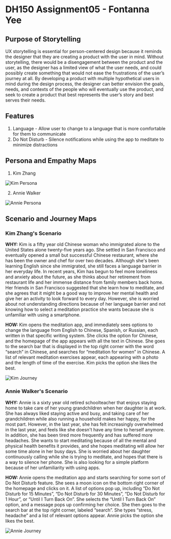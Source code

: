 # DH150 Assignment05 - Fontanna Yee
## Purpose of Storytelling

UX storytelling is essential for person-centered design because it reminds the designer that they are creating a product with the user in mind. Without storytelling, there would be a disengagement between the product and the user, as the designer has a limited view of what the user needs, and could possibly create something that would not ease the frustrations of the user’s journey at all. By developing a product with multiple hypothetical users in mind during the design process, the designer can better envision the goals, needs, and contexts of the people who will eventually use the product, and seek to create a product that best represents the user’s story and best serves their needs. 

## Features
1) Language - Allow user to change to a language that is more comfortable for them to communicate
2) Do Not Disturb - Silence notifications while using the app to meditate to minimize distractions 

## Persona and Empathy Maps
1) Kim Zhang

![Kim Persona](5.jpg)

2) Annie Walker

![Annie Persona](2.jpg)

## Scenario and Journey Maps

### Kim Zhang's Scenario

**WHY:** Kim is a fifty year old Chinese woman who immigrated alone to the United States alone twenty-five years ago. She settled in San Francisco and eventually opened a small but successful Chinese restaurant, where she has been the owner and chef for over two decades.  Although she's been learning English since she immigrated, she still faces a language barrier in her everyday life. In recent years, Kim has begun to feel more loneliness and anxiety about the future, as she thinks about her retirement from restaurant life and her immense distance from family members back home. Her friends in San Francisco suggested that she learn how to meditate, and she agrees that it might be a good way to improve her mental health and give her an activity to look forward to every day. However, she is worried about not understanding directions because of her language barrier and not knowing how to select a meditation practice she wants because she is unfamiliar with using a smartphone. 

**HOW:** Kim opens the meditation app, and immediately sees options to change the language from English to Chinese, Spanish, or Russian, each written in that specific writing system. She clicks the option for Chinese, and the homepage of the app appears with all the text in Chinese. She goes to the search bar that is displayed in the top right corner with the word “search” in Chinese, and searches for “meditation for women” in Chinese. A list of relevant meditation exercises appear, each appearing with a photo and the length of time of the exercise. Kim picks the option she likes the best. 

![Kim Journey](3.jpg)

### Annie Walker's Scenario

**WHY:** Annie is a sixty year old retired schoolteacher that enjoys staying home to take care of her young grandchildren when her daughter is at work. She has always liked staying active and busy, and taking care of her grandchildren while also running a household makes her happy, for the most part. However, in the last year, she has felt increasingly overwhelmed in the last year, and feels like she doesn't have any time to herself anymore. In addition, she has been tired more frequently and has suffered more headaches. She wants to start meditating because of all the mental and physical health benefits it provides, and she hopes meditating will allow her some time alone in her busy days. She is worried about her daughter continuously calling while she is trying to meditate, and hopes that there is a way to silence her phone. She is also looking for a simple platform because of her unfamiliarity with using apps. 

**HOW:** Annie opens the meditation app and starts searching for some sort of Do Not Disturb feature. She sees a moon icon on the bottom right corner of the homepage and clicks on it. A list of options pop up, including “Do Not Disturb for 15 Minutes”, “Do Not Disturb for 30 Minutes”, “Do Not Disturb for 1 Hour”, or “Until I Turn Back On”. She selects the “Until I Turn Back On” option, and a message pops up confirming her choice. She then goes to the search bar at the top right corner, labeled “search”. She types “stress, headache” and a list of relevant options appear. Annie picks the option she likes the best. 

![Annie Journey](4.jpg)





